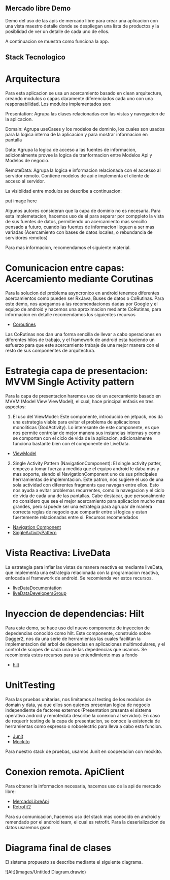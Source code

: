 ## Mercado libre Demo
Demo del uso de las apis de mercado libre para crear una aplicacion con una vista maestro detalle donde se despliegan una 
lista de productos y la posiblidad de ver un detalle de cada uno de ellos. 

A continuacion se muestra como funciona la app. 


## Stack Tecnologico
 
# Arquitectura
 
Para esta aplicacion se usa un acercamiento basado en clean arquitecture, creando modulos o capas claramente diferenciados 
cada uno con una responsabilidad. Los modulos implementados son:

Presentation: Agrupa las clases relacionadas con las vistas y navegacion de la aplicacion.

Domain: Agrupa useCases y los modelos de dominio, los cuales son usados para la logica interna de la aplicacion y para mostrar informacion 
en pantalla

Data: Agrupa la logica de acceso a las fuentes de informacion, adicionalmente provee la logica de tranformacion entre Modelos Api y Modelos de negocio. 

RemoteData: Agrupa la logica e informacion relacionada con el accesso al servidor remoto. Contiene modelos de api e implementa el cliente de acceso al servidor. 

La visiblidad entre modulos se describe a continuacion:

put image here

Algunos autores consideran que la capa de dominio no es necesaria. Para esta implemetacion, hacemos uso de el para separar por comppleto
la vista de sus fuentes de datos, permitiendo un acercamiento mas sencillo pensado a futuro, cuando las fuentes de informacion lleguen a ser mas variadas (Acercamiento con bases de datos locales, o rebundancia de servidores remotos)


Para mas informacion, recomendamos el siguiente material. 

# Comunicacion entre capas: Acercamiento mediante Corutinas

Para la solucion del problema asyncronico en android tenemos diferentes acercamientos como pueden ser RxJava, Buses de datos o CoRutinas. Para este demo, nos apegamos a las recomendaciones dadas por Google y el equipo de android y hacemos una aproximacion mediante CoRutinas, para informacion en detalle recomendamos los siguientes recursos

* [Coroutines](https://developer.android.com/kotlin/coroutines)

Las CoRutinas nos dan una forma sencilla de llevar a cabo operaciones en diferentes hilos de trabajo, y el framework de android esta haciendo un esfuerzo para que este acercamiento trabaje de una mejor manera con el resto de sus componentes de arquitectura.

# Estrategia capa de presentacion: MVVM Single Activity pattern
Para la capa de presentacion haremos uso de un acercamiento basado en MVVM (Model View ViewModel), el cual, hace principal enfasis en tres aspectos: 
1. El uso del ViewModel: Este componente, introducido en jetpack, nos da una estrategia viable para evitar el problema de aplicaciones monoliticas (GodActivity). Lo interesante de este componente, es que nos permite controlar de mejor manera sus instancias internas y como se comportan con el ciclo de vida de la aplicacion, adicionalmente funciona bastante bien con el componente de LiveData.

* [ViewModel](https://www.youtube.com/watch?v=5qlIPTDE274)

2. Single Activity Pattern (NavigationComponent): El single activity patter, empezo a tomar fuerza a medida que el equipo android le daba mas y mas soporte, siendo el NavigationComponent uno de sus principales herrramientas de implemntacion. Este patron, nos sugiere el uso de una sola actividad con diferentes fragments que navegan entre ellos. Esto nos ayuda a evitar problemas recurrentes, como la navegacion y el ciclo de vida de cada una de las pantallas. Cabe destacar, que personalmente no considero que sea el mejor acercamiento para aplicacion mucho mas grandes, pero si puede ser una estrategia para agrupar de manera correcta reglas de negocio que compartir entre si logica y estan fuertemente relacionadas entre si. Recursos recomendados

* [Navigation Component](https://developer.android.com/guide/navigation/navigation-getting-started)
* [SingleActivityPattern](https://www.youtube.com/watch?v=2k8x8V77CrU)

# Vista Reactiva: LiveData
La estrategia para inflar las vistas de manera reactiva es mediante liveData, que implementa una estrategia relacionada con la programacion reactiva, enfocada al framework de android. Se recomienda ver estos recursos.

* [liveDataDocumentation](https://developer.android.com/topic/libraries/architecture/livedata)
* [liveDataDevelopersGroup](https://www.youtube.com/watch?v=OMcDk2_4LSk)

# Inyeccion de dependencias: Hilt
Para este demo, se hace uso del nuevo componente de inyeccion de depedencias conocido como hilt. Este componente, construido sobre Dagger2, nos da una serie de herramientas las cuales facilitan la implementacion del arbol de depencias en aplicaciones multimodulares, y el control de scopes de cada una de las depedencias que usamos. Se recomienda estos recursos para su entendimiento mas a fondo

* [hilt](https://developer.android.com/training/dependency-injection/hilt-android)

# UnitTesting
Para las pruebas unitarias, nos limitamos al testing de los modulos de domain y data, ya que ellos son quienes presentan logica de negocio independiente de factores externos (Presentation presenta el sistema operativo android y remotedata describe la conexion al servidor). En caso de requerir testing de la capa de presentacion, se conoce la existencia de herramientas como espresso o roboelectric para lleva a cabo esta funcion.

* [Junit](https://developer.android.com/training/testing/unit-testing/local-unit-tests)
* [Mockito](https://site.mockito.org/)

Para nuestro stack de pruebas, usamos Junit en cooperacion con mockito.

# Conexion remota. ApiClient
Para obtener la informacion necesaria, hacemos uso de la api de mercado libre:

* [MercadoLibreApi](https://developer.android.com/jetpack/androidx/releases/room)
* [Retrofit2](https://square.github.io/retrofit/)

Para su comunicacion, hacemos uso del stack mas conocido en android y remendado por el android team, el cual es retrofit. Para la deserializacion de datos usaremos gson. 

# Diagrama final de clases

El sistema propuesto se describe mediante el siguiente diagrama. 

![Alt](images/Untitled Diagram.drawio)







